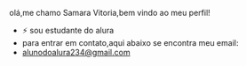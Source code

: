 olá,me chamo Samara Vitoria,bem vindo ao meu perfil!

- ⚡ sou estudante do alura
- para entrar em contato,aqui abaixo se encontra meu email:
- alunodoalura234@gmail.com

